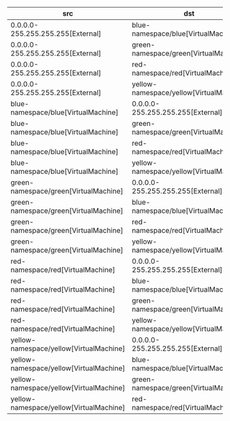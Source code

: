 | src | dst | conn |
|-----|-----|------|
| 0.0.0.0-255.255.255.255[External] | blue-namespace/blue[VirtualMachine] | All Connections |
| 0.0.0.0-255.255.255.255[External] | green-namespace/green[VirtualMachine] | All Connections |
| 0.0.0.0-255.255.255.255[External] | red-namespace/red[VirtualMachine] | All Connections |
| 0.0.0.0-255.255.255.255[External] | yellow-namespace/yellow[VirtualMachine] | All Connections |
| blue-namespace/blue[VirtualMachine] | 0.0.0.0-255.255.255.255[External] | All Connections |
| blue-namespace/blue[VirtualMachine] | green-namespace/green[VirtualMachine] | All Connections |
| blue-namespace/blue[VirtualMachine] | red-namespace/red[VirtualMachine] | All Connections |
| blue-namespace/blue[VirtualMachine] | yellow-namespace/yellow[VirtualMachine] | All Connections |
| green-namespace/green[VirtualMachine] | 0.0.0.0-255.255.255.255[External] | All Connections |
| green-namespace/green[VirtualMachine] | blue-namespace/blue[VirtualMachine] | All Connections |
| green-namespace/green[VirtualMachine] | red-namespace/red[VirtualMachine] | All Connections |
| green-namespace/green[VirtualMachine] | yellow-namespace/yellow[VirtualMachine] | All Connections |
| red-namespace/red[VirtualMachine] | 0.0.0.0-255.255.255.255[External] | All Connections |
| red-namespace/red[VirtualMachine] | blue-namespace/blue[VirtualMachine] | All Connections |
| red-namespace/red[VirtualMachine] | green-namespace/green[VirtualMachine] | All Connections |
| red-namespace/red[VirtualMachine] | yellow-namespace/yellow[VirtualMachine] | All Connections |
| yellow-namespace/yellow[VirtualMachine] | 0.0.0.0-255.255.255.255[External] | All Connections |
| yellow-namespace/yellow[VirtualMachine] | blue-namespace/blue[VirtualMachine] | All Connections |
| yellow-namespace/yellow[VirtualMachine] | green-namespace/green[VirtualMachine] | All Connections |
| yellow-namespace/yellow[VirtualMachine] | red-namespace/red[VirtualMachine] | All Connections |
